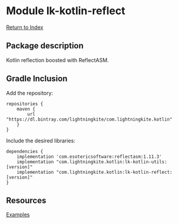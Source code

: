 # Module lk-kotlin-reflect

[Return to Index](../)

## Package description

Kotlin reflection boosted with ReflectASM.

## Gradle Inclusion



Add the repository:

```
repositories {
    maven {
        url "https://dl.bintray.com/lightningkite/com.lightningkite.kotlin"
    }
}
```

Include the desired libraries:

```
dependencies {
    implementation 'com.esotericsoftware:reflectasm:1.11.3'
    implementation "com.lightningkite.kotlin:lk-kotlin-utils:[version]"
    implementation "com.lightningkite.kotlin:lk-kotlin-reflect:[version]"
}
```

## Resources

[Examples](https://github.com/lightningkite/lk-kotlin/tree/master/lk-kotlin-reflect/src/test/kotlin/lk/kotlin/reflect/example)